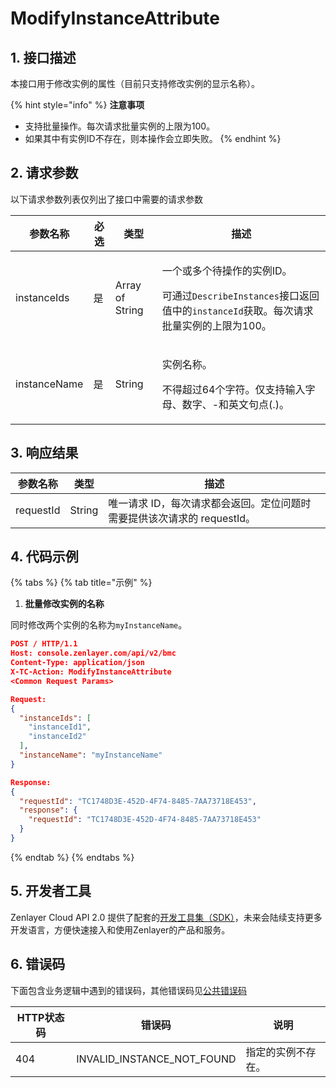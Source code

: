 # ModifyInstanceAttribute

## 1. 接口描述

本接口用于修改实例的属性（目前只支持修改实例的显示名称）。

{% hint style="info" %}
**注意事项**

* 支持批量操作。每次请求批量实例的上限为100。
* 如果其中有实例ID不存在，则本操作会立即失败。
{% endhint %}



## 2. 请求参数

以下请求参数列表仅列出了接口中需要的请求参数

| 参数名称         | 必选 | 类型              | 描述                                                                                                             |
| ------------ | -- | --------------- | -------------------------------------------------------------------------------------------------------------- |
| instanceIds  | 是  | Array of String | <p>一个或多个待操作的实例ID。</p><p>可通过<code>DescribeInstances</code>接口返回值中的<code>instanceId</code>获取。每次请求批量实例的上限为100。</p> |
| instanceName | 是  | String          | <p>实例名称。</p><p>不得超过64个字符。仅支持输入字母、数字、-和英文句点(.)。</p>                                                             |



## 3. 响应结果

| 参数名称      | 类型     | 描述                                         |
| --------- | ------ | ------------------------------------------ |
| requestId | String | 唯一请求 ID，每次请求都会返回。定位问题时需要提供该次请求的 requestId。 |



## 4. 代码示例

{% tabs %}
{% tab title="示例" %}
1. **批量修改实例的名称**

同时修改两个实例的名称为`myInstanceName`。

```json
POST / HTTP/1.1
Host: console.zenlayer.com/api/v2/bmc
Content-Type: application/json
X-TC-Action: ModifyInstanceAttribute
<Common Request Params>

Request:
{
  "instanceIds": [
    "instanceId1",
    "instanceId2"
  ],
  "instanceName": "myInstanceName"
}

Response:
{
  "requestId": "TC1748D3E-452D-4F74-8485-7AA73718E453",
  "response": {
    "requestId": "TC1748D3E-452D-4F74-8485-7AA73718E453"
  }
}
```
{% endtab %}
{% endtabs %}



## 5. 开发者工具

Zenlayer Cloud API 2.0 提供了配套的[开发工具集（SDK）](../../api-introduction/sdk/)，未来会陆续支持更多开发语言，方便快速接入和使用Zenlayer的产品和服务。



## 6. 错误码

下面包含业务逻辑中遇到的错误码，其他错误码见[公共错误码](../../api-introduction/instruction/commonerrorcode.md)

| HTTP状态码 | 错误码                           | 说明        |
| ------- | ----------------------------- | --------- |
| 404     | INVALID\_INSTANCE\_NOT\_FOUND | 指定的实例不存在。 |

